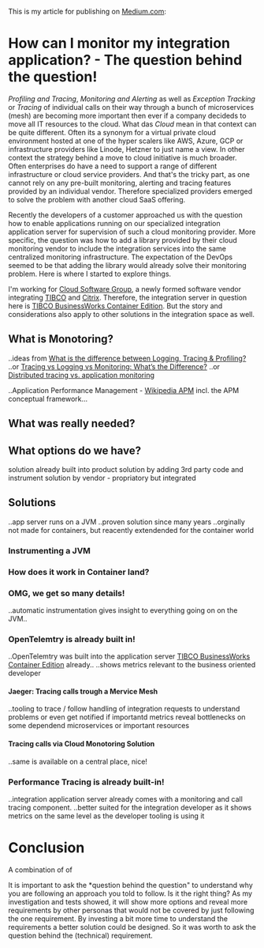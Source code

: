 This is my article for publishing on [Medium.com](https://medium.com):

# How can I monitor my integration application? - The question behind the question!

*Profiling and Tracing*, *Monitoring and Alerting* as well as *Exception Tracking* or *Tracing* of individual calls on their way through a bunch of microservices (mesh) are becoming more important then ever if a company decideds to move all IT resources to the cloud. What das *Cloud* mean in that context can be quite different. Often its a synonym for a virtual private cloud environment hosted at one of the hyper scalers like AWS, Azure, GCP or infrastructure providers like Linode, Hetzner to just name a view. In other context the strategy behind a move to cloud initiative is much broader. Often enterprises do have a need to support a range of different infrastructure or cloud service providers. And that's the tricky part, as one cannot rely on any pre-built monitoring, alerting and tracing features provided by an individual vendor. Therefore specialized providers emerged to solve the problem with another cloud SaaS offering.

Recently the developers of a customer approached us with the question how to enable applications running on our specialized integration application server for supervision of such a cloud monitoring provider. More specific, the question was how to add a library provided by their cloud monitoring vendor to include the integration services into the same centralized monitoring infrastructure. The expectation of the DevOps seemed to be that adding the library would already solve their monitoring problem. Here is where I started to explore things.

I'm working for [Cloud Software Group](https://www.cloud.com/), a newly formed software vendor integrating [TIBCO](https://www.tibco.com/) and [Citrix](https://www.citrix.com/). Therefore, the integration server in question here is [TIBCO BusinessWorks Container Edition](https://www.tibco.com/resources/datasheet/tibco-businessworks-container-edition). But the story and considerations also apply to other solutions in the integration space as well.

## What is Monotoring?

..ideas from [What is the difference between Logging, Tracing & Profiling?](https://greeeg.com/en/issues/differences-between-logging-tracing-profiling)
..or [Tracing vs Logging vs Monitoring: What’s the Difference?](https://www.bmc.com/blogs/monitoring-logging-tracing/)
..or [Distributed tracing vs. application monitoring](https://www.sumologic.com/blog/distributed-tracing-vs-application-monitoring/)

..Application Performance Management - [Wikipedia APM](https://en.wikipedia.org/wiki/Application_performance_management) incl. the APM conceptual framework...


## What was really needed?


## What options do we have?

solution already built into product
solution by adding 3rd party code and instrument
solution by vendor - propriatory but integrated

## Solutions

..app server runs on a JVM
..proven solution since many years
..orginally not made for containers, but reacently extendended for the container world

### Instrumenting a JVM


### How does it work in Container land?


### OMG, we get so many details!

..automatic instrumentation gives insight to everything going on on the JVM..

### OpenTelemtry is already built in!

..OpenTelemtry was built into the application server [TIBCO BusinessWorks Container Edition]() already..
..shows metrics relevant to the business oriented developer

#### Jaeger: Tracing calls trough a Mervice Mesh

..tooling to trace / follow handling of integration requests to understand problems or even get notified if importantd metrics reveal bottlenecks on some dependend microservices or important resources

#### Tracing calls via Cloud Monotoring Solution

..same is available on a central place, nice!


### Performance Tracing is already built-in!

..integration application server already comes with a monitoring and call tracing component.
..better suited for the integration developer as it shows metrics on the same level as the developer tooling is using it


# Conclusion

A combination of of 

It is important to ask the *question behind the question" to understand why you are following an approach you told to follow. Is it the right thing? As my investigation and tests showed, it will show more options and reveal more requirements by other personas that would not be covered by just following the one requirement. By investing a bit more time to understand the requirements a better solution could be designed. So it was worth to ask the question behind the (technical) requirement.
